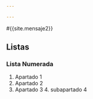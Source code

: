 ```yaml
---

---
```



#{{site.mensaje2}}



## Listas


### Lista Numerada
1. Apartado 1
2. Apartado 2 
3. Apartado 3
    4. subapartado 4
